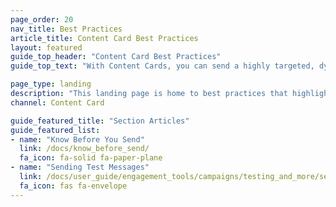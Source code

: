 ```yaml
---
page_order: 20
nav_title: Best Practices
article_title: Content Card Best Practices
layout: featured
guide_top_header: "Content Card Best Practices"
guide_top_text: "With Content Cards, you can send a highly targeted, dynamic stream of rich content to your customers right within the apps they love without interrupting their experience. Refer to the following best practice articles for things you should know and check for prior to card send. "

page_type: landing
description: "This landing page is home to best practices that highlight things that you should know and check for prior to card send."
channel: Content Card

guide_featured_title: "Section Articles"
guide_featured_list:
- name: "Know Before You Send"
  link: /docs/know_before_send/
  fa_icon: fa-solid fa-paper-plane
- name: "Sending Test Messages"
  link: /docs/user_guide/engagement_tools/campaigns/testing_and_more/sending_test_messages/
  fa_icon: fas fa-envelope
---
```


<br><br>
